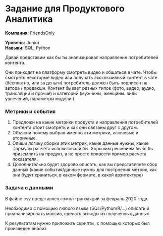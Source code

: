 # Задание для Продуктового Аналитика
**Компания:** FriendsOnly

**Уровень:** Junior  
**Навыки:** SQL, Python



Давай представим как бы ты анализировал направление потребителей контента.

Они приходят на платформу смотреть видео и общаться в чате. Чтобы смотреть некоторые видео или получать эксклюзивный контент в чате (бесплатно, или за деньги) потребитель должен быть подписан на автора / продакшн. Контент бывает разных типов (фото, видео, аудио, трансляции и прочие) и категорий (мужчины, женщины. виды увлечений, параметры модели.)

### Метрики и события

1. Предложи на какие метрики продукта и направления потребителей контента стоит смотреть и как они связаны друг с другом.
2. Объясни почему выбрал именно эти метрики, ключевые и вторичные.
3. Опиши логику сборки этих метрик, какие данные нужны, какие формулы расчёта использовали бы. Хорошим решением было бы приземлить на продукт, а не просто привести пример расчета показателя.
4. Дополнительно будет здорово описать, как вы представляете сбор данных (какие события/данные нужны для построения метрик, как они будут храниться, в каком формате, в какой архитектуре)

### Задача с данными

В файле csv представлен сэмпл транзакций за февраль 2020 года.

Необходимо с помощью любого языка (SQL/Python/R/…) описать и проанализировать массив, сделать выводы из полученных данных. 

К результатам нужно приложить скрипты, с помощью которых был произведен анализ.
